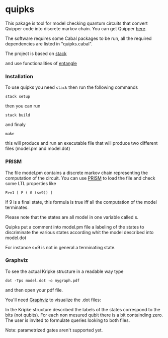 # quipks

This pakage is tool for model checking quantum circuits that convert Quipper code into discrete markov chain.
You can get Quipper [here](http://www.mathstat.dal.ca/~selinger/quipper/).

The software requires some Cabal packages to be run, all the required dependencies are listed in "quipks.cabal".

The project is based on [stack](https://docs.haskellstack.org/en/stable/README/)

and use functionalities of [entangle](https://github.com/miniBill/entangle)

### Installation
To use quipks you need `stack`
then run the following commands

```
stack setup
```
then you can run 
```
stack build
```
and finaly
```
make
```
this will produce and run an executable file that will produce two different files (model.pm and model.dot)

### PRISM

The file model.pm contains a discrete markov chain representing the computation of the circuit.
You can use [PRISM](http://www.prismmodelchecker.org/) to load the file and check some LTL properties like
```
P>=1 [ F ( G (s=9)) ]
```
If 9 is a final state, this formula is true iff all the computation of the model terminates. 

Please note that the states are all model in one variable called s.
 
 Quipks put a comment into model.pm file a labeling of the states to discriminate the various states according whit the model described into model.dot
 
For instance s=9 is not in general a terminating state.

### Graphviz

To see the actual  Kripke structure in a readable way type
```
dot -Tps model.dot -o mygraph.pdf  
```
and then open your pdf file.  

You'll need [Graphviz](http://www.graphviz.org/) to visualize the .dot files:     

In the Kripke structure described the labels of the states correspond to the bits (not qubits).
For each non mesured qubit there is a bit containding zero.
The user is invited to formulate queries looking to both files.

Note: parametrized gates aren't supported yet.
